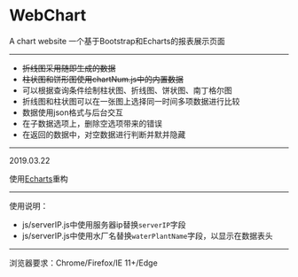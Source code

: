 # WebChart
A chart website 
一个基于Bootstrap和Echarts的报表展示页面

---

- ~~折线图采用随即生成的数据~~
- ~~柱状图和饼形图使用chartNum.js中的内置数据~~
- 可以根据查询条件绘制柱状图、折线图、饼状图、南丁格尔图
- 折线图和柱状图可以在一张图上选择同一时间多项数据进行比较
- 数据使用json格式与后台交互
- 在子数据选项上，删除空选项带来的错误
- 在返回的数据中，对空数据进行判断并默并隐藏

---

2019.03.22

使用[Echarts](https://echarts.baidu.com)重构

---

使用说明：
- js/serverIP.js中使用服务器ip替换`serverIP`字段
- js/serverIP.js中使用水厂名替换`waterPlantName`字段，以显示在数据表头

---

浏览器要求：Chrome/Firefox/IE 11+/Edge
